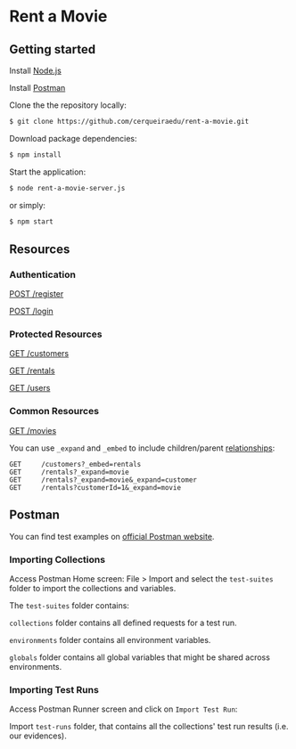 # Rent a Movie

## Getting started

Install [Node.js](https://nodejs.org/en/download/)

Install [Postman](https://www.getpostman.com/downloads/)

Clone the the repository locally:

```bash
$ git clone https://github.com/cerqueiraedu/rent-a-movie.git
```

Download package dependencies:

```bash
$ npm install
```

Start the application:

```bash
$ node rent-a-movie-server.js
```

or simply:

```bash
$ npm start
```

## Resources

### Authentication

[POST /register](http://localhost:3000/register)

[POST /login](http://localhost:3000/login)

### Protected Resources

[GET /customers](http://localhost:3000/customers)

[GET /rentals](http://localhost:3000/rentals)

[GET /users](http://localhost:3000/users)

### Common Resources

[GET /movies](http://localhost:3000/movies)

You can use `_expand` and `_embed` to include children/parent [relationships](https://github.com/typicode/json-server#relationships):

```
GET     /customers?_embed=rentals
GET     /rentals?_expand=movie
GET     /rentals?_expand=movie&_expand=customer
GET     /rentals?customerId=1&_expand=movie
```

## Postman

You can find test examples on [official Postman website](https://learning.getpostman.com/docs/postman/scripts/test_examples/).

### Importing Collections

Access Postman Home screen: File > Import and select the `test-suites` folder to import the collections and variables. 

The `test-suites` folder contains:

`collections` folder contains all defined requests for a test run.

`environments` folder contains all environment variables.

`globals` folder contains all global variables that might be shared across environments.

### Importing Test Runs

Access Postman Runner screen and click on `Import Test Run`:

Import `test-runs` folder, that contains all the collections' test run results (i.e. our evidences).
